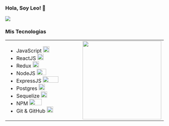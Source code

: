 
### Hola, Soy Leo! 👋
<div>
  <img src='https://media-exp1.licdn.com/dms/image/C4E16AQHKKZrPzgNNxQ/profile-displaybackgroundimage-shrink_350_1400/0/1633058200160?e=1638403200&v=beta&t=t25o6DOAte1BqbpaJ_8HYWXmkkLGsMGXf11XZMNB7A4'>  
</div>

### Mis Tecnologias 

<table style='width:100%'>  
    <tr>
	    <td style='width:50%'>
      		<ul>
        	    <li>JavaScript  <img style='width:20px; height:20px'src='https://upload.wikimedia.org/wikipedia/commons/thumb/9/99/Unofficial_JavaScript_logo_2.svg/245px-Unofficial_JavaScript_logo_2.svg.png'> </li>
        	    <li>ReactJS <img style='width:20px; height:20px'src='https://www.azulschool.net/wp-content/uploads/group-avatars/12/5db2d27cac708-bpfull.png'></li>
        	    <li>Redux <img style='width:20px; height:20px'src='https://encrypted-tbn0.gstatic.com/images?q=tbn:ANd9GcR8gltPu8C7VFaLIEprGm9Vpms3NLxqQJX1Gw&usqp=CAU'></li>
        	    <li>NodeJS <img style='width:30px; height:20px'src='https://images.squarespace-cdn.com/content/v1/521e95f4e4b01c5870ce81cf/1519923171672-4YI5F2WKL7JUMEJZYKTL/Node_1.png'>   </li>
        	    <li>ExpressJS <img style='width:50px; height:20px'src='https://encrypted-tbn0.gstatic.com/images?q=tbn:ANd9GcR0syl-pMTbiJQw4yW4R0Ll8A3a-K8jAw2M_Q&usqp=CAU'></li>
        	    <li>Postgres <img style='width:20px; height:20px'src='https://cpl.thalesgroup.com/sites/default/files/content/paragraphs/intro/2020-03/postgresql-logo.png'></li>
         	    <li>Sequelize <img style='width:20px; height:20px'src='https://camo.githubusercontent.com/58e35d08b53ec029f0e3e587a28a6f65777d352f797add843d153a0db60b9d7d/68747470733a2f2f692e696d6775722e636f6d2f79764559686e5a2e706e67'></li>
        	    <li>NPM <img style='width:40px; height:20px'src='http://coderdiaries.com/wp-content/uploads/2020/08/crop-0-0-800-451-0-npm-logo-sm.png'></li>
         	    <li>Git & GitHub <img style='width:20px; height:20px'src='https://encrypted-tbn0.gstatic.com/images?q=tbn:ANd9GcSrs52Ac9_og8Lk75mU3j3zD0qp5Dj0mpsDGg&usqp=CAU'></li>
      	    </ul> 
		</td>
		<td style='width:50%'>
           <img style='width:250px; height:auto'src='https://3.bp.blogspot.com/-8kw2gxigGIc/XMEJzNFoWMI/AAAAAAAABEw/RSAC3gCNLvk-eVy9ple7B7q8lL9CyHFXACLcBGAs/s1600/SimpsonsGIF36.gif'/> 
        </td>
   </tr>
 
</table>

		
<!--
**leofer1995/leofer1995** is a ✨ _special_ ✨ repository because its `README.md` (this file) appears on your GitHub profile.

Here are some ideas to get you started:

- 🔭 I’m currently working on ...
- 🌱 I’m currently learning ...
- 👯 I’m looking to collaborate on ...
- 🤔 I’m looking for help with ...
- 💬 Ask me about ...
- 📫 How to reach me: ...
- 😄 Pronouns: ...
- ⚡ Fun fact: ...
-->

